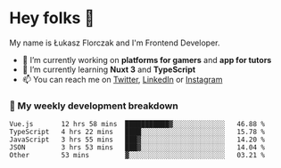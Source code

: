 # Hey folks 👋

My name is Łukasz Florczak and I'm Frontend Developer. 

- 🔭 I’m currently working on **platforms for gamers** and **app for tutors**
- 🌱 I’m currently learning **Nuxt 3** and **TypeScript**
- 📫 You can reach me on [Twitter](https://twitter.com/lukaszflorczak), [LinkedIn](https://pl.linkedin.com/in/lukasz-florczak) or [Instagram](https://instagram.com/lukaszflorczak)


### 🧮 My weekly development breakdown

<!--START_SECTION:waka-->
```text
Vue.js       12 hrs 58 mins  ███████████▓░░░░░░░░░░░░░   46.88 % 
TypeScript   4 hrs 22 mins   ████░░░░░░░░░░░░░░░░░░░░░   15.78 % 
JavaScript   3 hrs 55 mins   ███▓░░░░░░░░░░░░░░░░░░░░░   14.20 % 
JSON         3 hrs 53 mins   ███▓░░░░░░░░░░░░░░░░░░░░░   14.04 % 
Other        53 mins         ▓░░░░░░░░░░░░░░░░░░░░░░░░   03.21 % 
```
<!--END_SECTION:waka-->

<!--
**lukaszflorczak/lukaszflorczak** is a ✨ _special_ ✨ repository because its `README.md` (this file) appears on your GitHub profile.

Here are some ideas to get you started:

- 🔭 I’m currently working on ...
- 🌱 I’m currently learning ...
- 👯 I’m looking to collaborate on ...
- 🤔 I’m looking for help with ...
- 💬 Ask me about ...
- 📫 How to reach me: ...
- 😄 Pronouns: ...
- ⚡ Fun fact: ...
-->
